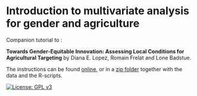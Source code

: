 # Introduction to multivariate analysis for gender and agriculture

Companion tutorial to :  

**Towards Gender-Equitable Innovation: Assessing Local Conditions for Agricultural Targeting**  by Diana E. Lopez, Romain Frelat and Lone Badstue.

The instructions can be found [online](https://rfrelat.github.io/GenderClimate.html), or in a [zip folder](https://github.com/rfrelat/GenderClimate/raw/master/GenderClimateGennovate.zip) together with the data and the R-scripts.  

[![License: GPL v3](https://img.shields.io/badge/License-GPLv3-blue.svg)](https://www.gnu.org/licenses/gpl-3.0)



